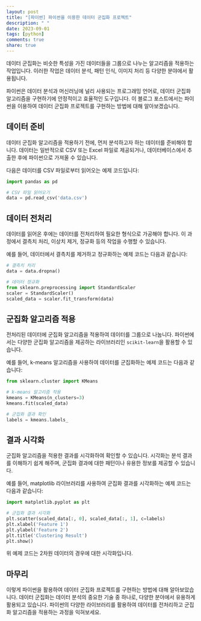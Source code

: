 ```yaml
---
layout: post
title: "[파이썬] 파이썬을 이용한 데이터 군집화 프로젝트"
description: " "
date: 2023-09-01
tags: [python]
comments: true
share: true
---
```


데이터 군집화는 비슷한 특성을 가진 데이터들을 그룹으로 나누는 알고리즘을 적용하는 작업입니다. 이러한 작업은 데이터 분석, 패턴 인식, 이미지 처리 등 다양한 분야에서 활용됩니다. 

파이썬은 데이터 분석과 머신러닝에 널리 사용되는 프로그래밍 언어로, 데이터 군집화 알고리즘을 구현하기에 안정적이고 효율적인 도구입니다. 이 블로그 포스트에서는 파이썬을 이용하여 데이터 군집화 프로젝트를 구현하는 방법에 대해 알아보겠습니다.

## 데이터 준비

데이터 군집화 알고리즘을 적용하기 전에, 먼저 분석하고자 하는 데이터를 준비해야 합니다. 데이터는 일반적으로 CSV 또는 Excel 파일로 제공되거나, 데이터베이스에서 추출한 후에 파이썬으로 가져올 수 있습니다. 

다음은 데이터를 CSV 파일로부터 읽어오는 예제 코드입니다:

```python
import pandas as pd

# CSV 파일 읽어오기
data = pd.read_csv('data.csv')
```

## 데이터 전처리

데이터를 읽어온 후에는 데이터를 전처리하여 필요한 형식으로 가공해야 합니다. 이 과정에서 결측치 처리, 이상치 제거, 정규화 등의 작업을 수행할 수 있습니다.

예를 들어, 데이터에서 결측치를 제거하고 정규화하는 예제 코드는 다음과 같습니다:

```python
# 결측치 처리
data = data.dropna()

# 데이터 정규화
from sklearn.preprocessing import StandardScaler
scaler = StandardScaler()
scaled_data = scaler.fit_transform(data)
```

## 군집화 알고리즘 적용

전처리된 데이터에 군집화 알고리즘을 적용하여 데이터를 그룹으로 나눕니다. 파이썬에서는 다양한 군집화 알고리즘을 제공하는 라이브러리인 `scikit-learn`을 활용할 수 있습니다.

예를 들어, k-means 알고리즘을 사용하여 데이터를 군집화하는 예제 코드는 다음과 같습니다:

```python
from sklearn.cluster import KMeans

# k-means 알고리즘 적용
kmeans = KMeans(n_clusters=3)
kmeans.fit(scaled_data)

# 군집화 결과 확인
labels = kmeans.labels_
```

## 결과 시각화

군집화 알고리즘을 적용한 결과를 시각화하여 확인할 수 있습니다. 시각화는 분석 결과를 이해하기 쉽게 해주며, 군집화 결과에 대한 패턴이나 유용한 정보를 제공할 수 있습니다.

예를 들어, matplotlib 라이브러리를 사용하여 군집화 결과를 시각화하는 예제 코드는 다음과 같습니다:

```python
import matplotlib.pyplot as plt

# 군집화 결과 시각화
plt.scatter(scaled_data[:, 0], scaled_data[:, 1], c=labels)
plt.xlabel('Feature 1')
plt.ylabel('Feature 2')
plt.title('Clustering Result')
plt.show()
```

위 예제 코드는 2차원 데이터의 경우에 대한 시각화입니다.

## 마무리

이렇게 파이썬을 활용하여 데이터 군집화 프로젝트를 구현하는 방법에 대해 알아보았습니다. 데이터 군집화는 데이터 분석의 중요한 기술 중 하나로, 다양한 분야에서 유용하게 활용되고 있습니다. 파이썬의 다양한 라이브러리를 활용하여 데이터를 전처리하고 군집화 알고리즘을 적용하는 과정을 익혀보세요.